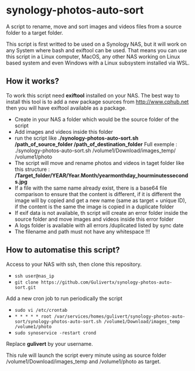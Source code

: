 # synology-photos-auto-sort
A script to rename, move and sort images and videos files from a source folder to a target folder.

This script is first writted to be used on a Synology NAS, but it will work on any System where bash and exiftool can be used. That means you can use this script in a Linux computer, MacOS, any other NAS working on Linux based system and even Windows with a Linux subsystem installed via WSL.

## How it works?
To work this script need **exiftool** installed on your NAS. The best way to install this tool is to add a new package sources from http://www.cphub.net then you will have exiftool available as a package.

* Create in your NAS a folder which would be the source folder of the script
* Add images and videos inside this folder
* run the script like **./synology-photos-auto-sort.sh /path_of_source_folder /path_of_destination_folder**
  Full exemple : ./synology-photos-auto-sort.sh /volume1/Download/images_temp/ /volume1/photo
* The script will move and rename photos and videos in taget folder like this structure :
  **/Target_folder/YEAR/Year.Month/yearmonthday_hourminutesseconds.jpg**
* If a file with the same name already exist, there is a base64 file comparison to ensure that the content is different, if it is different the image will by copied and get a new name (same as target + unique ID), if the content is the same the image is copied in a duplicate folder
* If exif data is not available, th script will create an error folder inside the source folder and move images and videos inside this error folder
* A logs folder is available with all errors /duplicated listed by sync date
* The filename and path must not have any whitespace !!!

## How to automatise this script?
Access to your NAS with ssh, then clone this repository.

* `ssh user@nas_ip`
* `git clone https://github.com/Gulivertx/synology-photos-auto-sort.git`

Add a new cron job to run periodically the script
* `sudo vi /etc/crontab`
* `* * * * * root /var/services/homes/gulivert/synology-photos-auto-sort/synology-photos-auto-sort.sh /volume1/Download/images_temp /volume1/photo`
* `sudo synoservice -restart crond`

Replace **gulivert** by your username.

This rule will launch the script every minute using as source folder /volume1/Download/images_temp and /volume1/photo as target.
